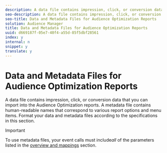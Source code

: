 ```yaml
---
description: A data file contains impression, click, or conversion data that you can import into the Audience Optimization reports. A metadata file contains human-readable names that correspond to various report options and menu items. Format your data and metadata files according to the specifications in this section.
seo-description: A data file contains impression, click, or conversion data that you can import into the Audience Optimization reports. A metadata file contains human-readable names that correspond to various report options and menu items. Format your data and metadata files according to the specifications in this section.
seo-title: Data and Metadata Files for Audience Optimization Reports
solution: Audience Manager
title: Data and Metadata Files for Audience Optimization Reports
uuid: d669187f-05e7-40f4-a55d-85f5dbf28561
index: y
internal: n
snippet: y
translate: y
---
```


# Data and Metadata Files for Audience Optimization Reports

A data file contains impression, click, or conversion data that you can import into the Audience Optimization reports. A metadata file contains human-readable names that correspond to various report options and menu items. Format your data and metadata files according to the specifications in this section.




>[!IMPORTANT]
>
>To use metadata files, your event calls must include*all* of the parameters listed in the [overview and mappings](../../../reporting/audience-optimization-reports/metadata-files-intro/metadata-file-overview.md#concept_548097F263114FC1811B1EEA21D9C461) section. 

